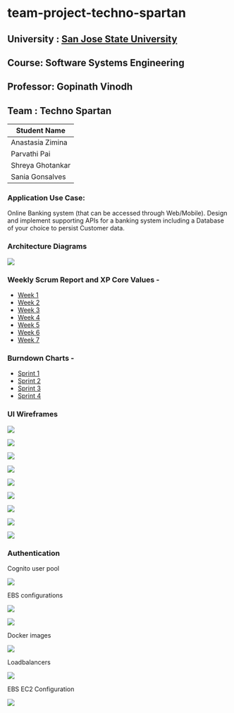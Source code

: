 # team-project-techno-spartan
## University : [San Jose State University](http://www.sjsu.edu/)
## Course: Software Systems Engineering
## Professor: Gopinath Vinodh

## Team : Techno Spartan
Student Name      | 
-------------     |
Anastasia Zimina |
Parvathi Pai     |
Shreya Ghotankar  |
Sania Gonsalves |

### Application Use Case:
Online Banking system (that can be accessed through Web/Mobile).
Design and implement supporting APIs for a banking system including a Database of your choice to persist Customer data.

### Architecture Diagrams
![](Documentation/architecture.png)

### Weekly Scrum Report and XP Core Values -
* [Week 1](Documentation/ScrumReports/2021-03-14WeeklyScrumReport.pdf)
* [Week 2](Documentation/ScrumReports/2021-04-02WeeklyScrumReport.pdf)
* [Week 3](Documentation/ScrumReports/2021-04-07WeeklyScrumReport.pdf)
* [Week 4](Documentation/ScrumReports/2021-04-15WeeklyScrumReport.pdf)
* [Week 5](Documentation/ScrumReports/2021-04-25WeeklyScrumReport.pdf)
* [Week 6](Documentation/ScrumReports/2021-05-02WeeklyScrumReportpdf.pdf)
* [Week 7](Documentation/ScrumReports/2021-05-09WeeklyScrumReport.pdf)

### Burndown Charts - 
* [Sprint 1](Documentation/ScrumReports/Burndown-Sprint1.png)
* [Sprint 2](Documentation/ScrumReports/Burndown-Sprint2.png)
* [Sprint 3](Documentation/ScrumReports/Burndown-Sprint3.png)
* [Sprint 4](Documentation/ScrumReports/Burndown-Sprint4.png)

### UI Wireframes

![](Documentation/UIWireFrames/User_Dashboard.png)

![](Documentation/UIWireFrames/Account_Page.png)

![](Documentation/UIWireFrames/Open_Account.png)

![](Documentation/UIWireFrames/Close_Account.png)

![](Documentation/UIWireFrames/Close_Account-Error.png)

![](Documentation/UIWireFrames/Transaction_Page.png)

![](Documentation/UIWireFrames/Bill_Payment.png)

![](Documentation/UIWireFrames/Dispute_Transaction.png)

![](Documentation/UIWireFrames/Admin_Page.png)

###  Authentication

Cognito user pool

![](Documentation/UIWireFrames/cognito.png)

EBS configurations

![](Documentation/UIWireFrames/eb.png)

![](Documentation/UIWireFrames/eb.png)


Docker images

![](Documentation/UIWireFrames/elasticbeanstack.png)

Loadbalancers

![](Documentation/UIWireFrames/loadbalancers.png)

EBS EC2 Configuration


![](Documentation/UIWireFrames/parameters.png)
